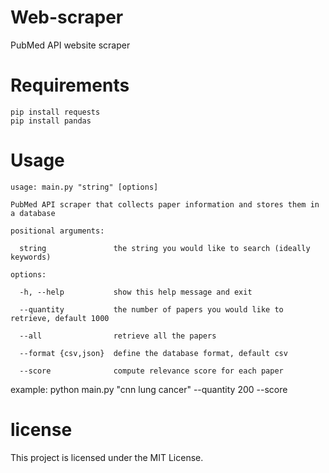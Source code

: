 # Web-scraper
PubMed API website scraper 

# Requirements
```
pip install requests
pip install pandas
```
# Usage

```
usage: main.py "string" [options]

PubMed API scraper that collects paper information and stores them in a database

positional arguments:

  string               the string you would like to search (ideally keywords)

options:

  -h, --help           show this help message and exit
  
  --quantity           the number of papers you would like to retrieve, default 1000
  
  --all                retrieve all the papers
  
  --format {csv,json}  define the database format, default csv
  
  --score              compute relevance score for each paper

```
example:
python main.py "cnn lung cancer" --quantity 200 --score

# license
This project is licensed under the MIT License.
